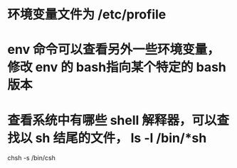 # 环境变量文件为 /etc/profile

# env 命令可以查看另外一些环境变量，修改 env 的 bash指向某个特定的 bash 版本
# 查看系统中有哪些 shell 解释器，可以查找以 sh 结尾的文件， ls -l /bin/\*sh
chsh -s /bin/csh
